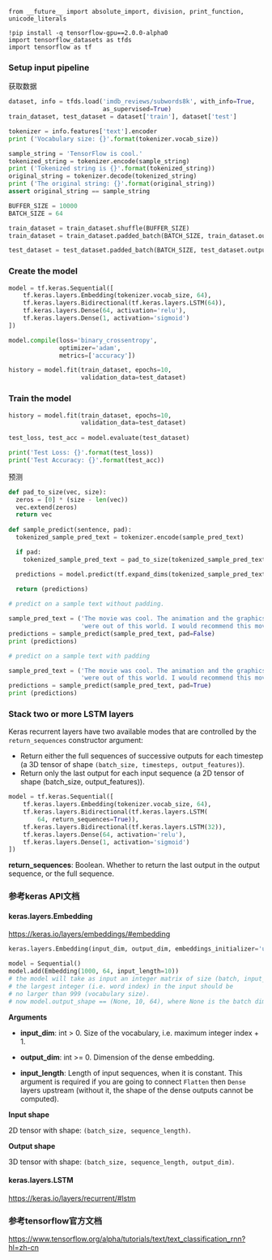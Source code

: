 ```
from __future__ import absolute_import, division, print_function, unicode_literals

!pip install -q tensorflow-gpu==2.0.0-alpha0
import tensorflow_datasets as tfds
import tensorflow as tf
```

### Setup input pipeline

获取数据

```python
dataset, info = tfds.load('imdb_reviews/subwords8k', with_info=True,
                          as_supervised=True)
train_dataset, test_dataset = dataset['train'], dataset['test']

tokenizer = info.features['text'].encoder
print ('Vocabulary size: {}'.format(tokenizer.vocab_size))

sample_string = 'TensorFlow is cool.'
tokenized_string = tokenizer.encode(sample_string)
print ('Tokenized string is {}'.format(tokenized_string))
original_string = tokenizer.decode(tokenized_string)
print ('The original string: {}'.format(original_string))
assert original_string == sample_string

BUFFER_SIZE = 10000
BATCH_SIZE = 64
```



```python
train_dataset = train_dataset.shuffle(BUFFER_SIZE)
train_dataset = train_dataset.padded_batch(BATCH_SIZE, train_dataset.output_shapes)

test_dataset = test_dataset.padded_batch(BATCH_SIZE, test_dataset.output_shapes)
```



### Create the model

```python
model = tf.keras.Sequential([
    tf.keras.layers.Embedding(tokenizer.vocab_size, 64),
    tf.keras.layers.Bidirectional(tf.keras.layers.LSTM(64)),
    tf.keras.layers.Dense(64, activation='relu'),
    tf.keras.layers.Dense(1, activation='sigmoid')
])

model.compile(loss='binary_crossentropy',
              optimizer='adam',
              metrics=['accuracy'])

history = model.fit(train_dataset, epochs=10,
                    validation_data=test_dataset)


```

### Train the model

```python
history = model.fit(train_dataset, epochs=10,
                    validation_data=test_dataset)
                    
test_loss, test_acc = model.evaluate(test_dataset)

print('Test Loss: {}'.format(test_loss))
print('Test Accuracy: {}'.format(test_acc))


```

预测

```python
def pad_to_size(vec, size):
  zeros = [0] * (size - len(vec))
  vec.extend(zeros)
  return vec
  
def sample_predict(sentence, pad):
  tokenized_sample_pred_text = tokenizer.encode(sample_pred_text)

  if pad:
    tokenized_sample_pred_text = pad_to_size(tokenized_sample_pred_text, 64)

  predictions = model.predict(tf.expand_dims(tokenized_sample_pred_text, 0))

  return (predictions)
  
# predict on a sample text without padding.

sample_pred_text = ('The movie was cool. The animation and the graphics '
                    'were out of this world. I would recommend this movie.')
predictions = sample_predict(sample_pred_text, pad=False)
print (predictions)

# predict on a sample text with padding

sample_pred_text = ('The movie was cool. The animation and the graphics '
                    'were out of this world. I would recommend this movie.')
predictions = sample_predict(sample_pred_text, pad=True)
print (predictions)
```



### Stack two or more LSTM layers

Keras recurrent layers have two available modes that are controlled by the `return_sequences` constructor argument:

- Return either the full sequences of successive outputs for each timestep (a 3D tensor of shape `(batch_size, timesteps, output_features)`).
- Return only the last output for each input sequence (a 2D tensor of shape (batch_size, output_features)).



```python
model = tf.keras.Sequential([
    tf.keras.layers.Embedding(tokenizer.vocab_size, 64),
    tf.keras.layers.Bidirectional(tf.keras.layers.LSTM(
        64, return_sequences=True)),
    tf.keras.layers.Bidirectional(tf.keras.layers.LSTM(32)),
    tf.keras.layers.Dense(64, activation='relu'),
    tf.keras.layers.Dense(1, activation='sigmoid')
])
```

**return_sequences**: Boolean. Whether to return the last output in the output sequence, or the full sequence.



### 参考keras API文档

#### keras.layers.Embedding

<https://keras.io/layers/embeddings/#embedding>

```python
keras.layers.Embedding(input_dim, output_dim, embeddings_initializer='uniform', embeddings_regularizer=None, activity_regularizer=None, embeddings_constraint=None, mask_zero=False, input_length=None)

model = Sequential()
model.add(Embedding(1000, 64, input_length=10))
# the model will take as input an integer matrix of size (batch, input_length).
# the largest integer (i.e. word index) in the input should be
# no larger than 999 (vocabulary size).
# now model.output_shape == (None, 10, 64), where None is the batch dimension.
```

**Arguments**

- **input_dim**: int > 0. Size of the vocabulary, i.e. maximum integer index + 1.
- **output_dim**: int >= 0. Dimension of the dense embedding.

- **input_length**: Length of input sequences, when it is constant. This argument is required if you are going to connect `Flatten` then `Dense` layers upstream (without it, the shape of the dense outputs cannot be computed).

**Input shape**

2D tensor with shape: `(batch_size, sequence_length)`.

**Output shape**

3D tensor with shape: `(batch_size, sequence_length, output_dim)`.



#### keras.layers.LSTM

<https://keras.io/layers/recurrent/#lstm>





### 参考tensorflow官方文档

https://www.tensorflow.org/alpha/tutorials/text/text_classification_rnn?hl=zh-cn

